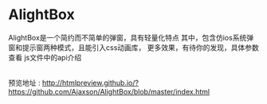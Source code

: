 # AlightBox
AlightBox是一个简约而不简单的弹窗，具有轻量化特点
其中，包含仿ios系统弹窗和提示窗两种模式，且能引入css动画库，
更多效果，有待你的发现，具体参数查看  js文件中的api介绍

</br>预览地址  : http://htmlpreview.github.io/?https://github.com/Ajaxson/AlightBox/blob/master/index.html
